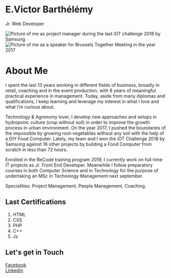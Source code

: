 # E.Victor Barthélémy
Jr. Web Developer

<!-- Header starts -->
<div id="header" class="section">

![Picture of me as project manager during the last iOT challenge 2018 by Samsung](https://lh3.googleusercontent.com/uVetrB28yTrkut1-Uqv5h5ak4l61C5dyrdyp7CHVrbE-b1zjqm0aDrgXvbGxJvleNbrJYw=s200)
![Picture of me as a speaker for Brussels Together Meeting in the year 2017](https://lh3.googleusercontent.com/BwHA4qaCgWLuv6cP1RRfkBcvWal87-mMpIFN5-yyVqkNPx7DWAeB_5ieTOXxi04i8GDpag=s200)
</div>
<!--Header ends-->
<!--Body Part starts-->
<div class="section">
<h1> About Me </h1>
I spent the last 13 years working in different fields of business, broadly in retail, coaching and in the event production, with 8 years of meaningful practical experience in management.
Today, aside from many diplomas and qualifications, I keep learning and leverage my interest in what I love and what I’m curious about.

Technology & Agronomy lover, I develop new approaches and setups in hydroponic culture (crop without soil) in order to improve the growth process in urban environment.
On the year 2017, I pushed the boundaries of the impossible by growing root-vegetables without any soil with the help of a DIY Food Computer.
Lately, my team and I won the iOT Challenge 2018 by Samsung against 16 other projects by building a Food Computer from scratch in less than 72 hours.

Enrolled in the BeCode training program 2019, I currently work on full-time IT projects as Jr. Front End Developer. Meanwhile I follow preparatory courses in both Computer Science and in Technology for the purpose of undertaking an MSc in Technology Management next september.

Specialities: Project Management, People Management, Coaching.
<br/>
<!--Body Part ends-->
<!--Short article section starts-->
<h2> Last Certifications
 </h2>
<ol>
<li>HTML</li>
<li>CSS</li>
<li>PHP</li>
<li>C++</li>
<li>Js</li>
</div>
<!--Short article section ends-->
<div class="section">
<h2> Let's get in Touch
</h2>

<a href="https://www.facebook.com/emilienvictor.barthelemy" target="_blank">Facebook</a>
</br>
<a href="https://www.linkedin.com/in/e-victor-barthélémy-6aa023100" target="_blank">LinkedIn</a>
</br>


</body>
</html>
